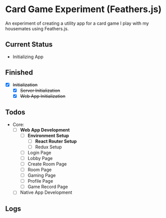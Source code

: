 # Card Game Experiment (Feathers.js)
An experiment of creating a utility app for a card game I play with my housemates using Feathers.js.

## Current Status
* Initializing App

## Finished
- [x] ~~Initialization~~
    - [x] ~~Server Initialization~~
    - [x] ~~Web App Initialization~~

## Todos
* Core:
    - [ ] **Web App Development**
        - [ ] **Environment Setup**
            - [ ] **React Router Setup**
            - [ ] Redux Setup
        - [ ] Login Page
        - [ ] Lobby Page
        - [ ] Create Room Page
        - [ ] Room Page
        - [ ] Gaming Page
        - [ ] Profile Page
        - [ ] Game Record Page
    - [ ] Native App Development
    
## Logs
